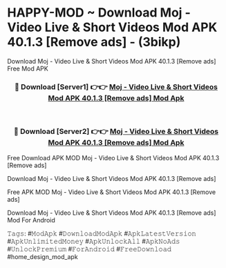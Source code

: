 # HAPPY-MOD ~ Download Moj - Video Live & Short Videos Mod APK 40.1.3 [Remove ads] - (3bikp)
Download Moj - Video Live & Short Videos Mod APK 40.1.3 [Remove ads] Free Mod APK

<div align="center">
<h3>🔴 Download [Server1] 👉👉 <a href="https://apk-comot.site?title=Moj_-_Video_Live_&_Short_Videos_Mod_APK_40.1.3_[Remove_ads]">Moj - Video Live & Short Videos Mod APK 40.1.3 [Remove ads] Mod Apk</a></h3><br>

<h3>🔴 Download [Server2] 👉👉 <a href="https://apk-comot.site?title=Moj_-_Video_Live_&_Short_Videos_Mod_APK_40.1.3_[Remove_ads]">Moj - Video Live & Short Videos Mod APK 40.1.3 [Remove ads] Mod Apk</a></h3>
</div>


Free Download APK MOD Moj - Video Live & Short Videos Mod APK 40.1.3 [Remove ads]

Download Moj - Video Live & Short Videos Mod APK 40.1.3 [Remove ads] 

Free APK MOD Moj - Video Live & Short Videos Mod APK 40.1.3 [Remove ads] 

Download Moj - Video Live & Short Videos Mod APK 40.1.3 [Remove ads] Mod For Android

𝚃𝚊𝚐𝚜: #𝙼𝚘𝚍𝙰𝚙𝚔 #𝙳𝚘𝚠𝚗𝚕𝚘𝚊𝚍𝙼𝚘𝚍𝙰𝚙𝚔 #𝙰𝚙𝚔𝙻𝚊𝚝𝚎𝚜𝚝𝚅𝚎𝚛𝚜𝚒𝚘𝚗 #𝙰𝚙𝚔𝚄𝚗𝚕𝚒𝚖𝚒𝚝𝚎𝚍𝙼𝚘𝚗𝚎𝚢 #𝙰𝚙𝚔𝚄𝚗𝚕𝚘𝚌𝚔𝙰𝚕𝚕 #𝙰𝚙𝚔𝙽𝚘𝙰𝚍𝚜 #𝚄𝚗𝚕𝚘𝚌𝚔𝙿𝚛𝚎𝚖𝚒𝚞𝚖 #𝙵𝚘𝚛𝙰𝚗𝚍𝚛𝚘𝚒𝚍 #𝙵𝚛𝚎𝚎𝙳𝚘𝚠𝚗𝚕𝚘𝚊𝚍 #home_design_mod_apk